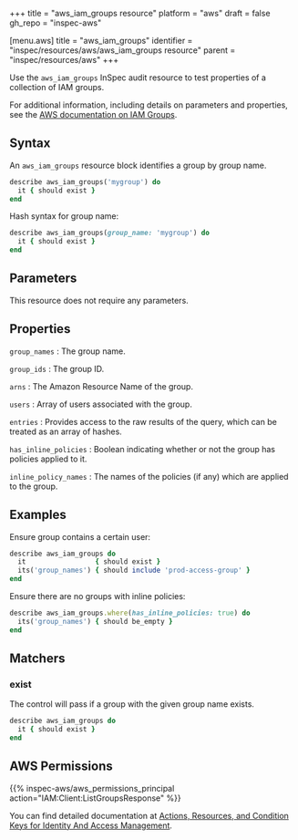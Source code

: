 +++
title = "aws_iam_groups resource"
platform = "aws"
draft = false
gh_repo = "inspec-aws"

[menu.aws]
title = "aws_iam_groups"
identifier = "inspec/resources/aws/aws_iam_groups resource"
parent = "inspec/resources/aws"
+++

Use the `aws_iam_groups` InSpec audit resource to test properties of a collection of IAM groups.

For additional information, including details on parameters and properties, see the [AWS documentation on IAM Groups](https://docs.aws.amazon.com/IAM/latest/UserGuide/id_groups.html).

## Syntax

An `aws_iam_groups` resource block identifies a group by group name.

```ruby
describe aws_iam_groups('mygroup') do
  it { should exist }
end
```

Hash syntax for group name:

```ruby
describe aws_iam_groups(group_name: 'mygroup') do
  it { should exist }
end
```

## Parameters

This resource does not require any parameters.

## Properties

`group_names`
: The group name.

`group_ids`
: The group ID.

`arns`
: The Amazon Resource Name of the group.

`users`
: Array of users associated with the group.

`entries`
: Provides access to the raw results of the query, which can be treated as an array of hashes.

`has_inline_policies`
: Boolean indicating whether or not the group has policies applied to it.

`inline_policy_names`
: The names of the policies (if any) which are applied to the group.

## Examples

Ensure group contains a certain user:

```ruby
describe aws_iam_groups do
  it                 { should exist }
  its('group_names') { should include 'prod-access-group' }
end
```

Ensure there are no groups with inline policies:

```ruby
describe aws_iam_groups.where(has_inline_policies: true) do
  its('group_names') { should be_empty }
end
```

## Matchers

### exist

The control will pass if a group with the given group name exists.

```ruby
describe aws_iam_groups do
  it { should exist }
end
```

## AWS Permissions

{{% inspec-aws/aws_permissions_principal action="IAM:Client:ListGroupsResponse" %}}

You can find detailed documentation at [Actions, Resources, and Condition Keys for Identity And Access Management](https://docs.aws.amazon.com/IAM/latest/UserGuide/list_identityandaccessmanagement.html).

